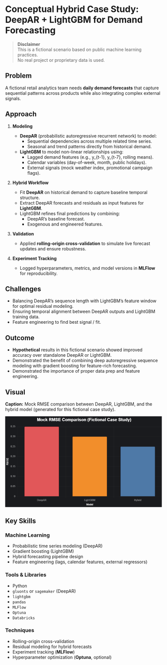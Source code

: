 # Conceptual Hybrid Case Study: DeepAR + LightGBM for Demand Forecasting

> **Disclaimer**  
> This is a fictional scenario based on public machine learning practices.  
> No real project or proprietary data is used.

## Problem
A fictional retail analytics team needs **daily demand forecasts** that capture sequential patterns across products while also integrating complex external signals.

## Approach
1. **Modeling**
   - **DeepAR** (probabilistic autoregressive recurrent network) to model:
     - Sequential dependencies across multiple related time series.
     - Seasonal and trend patterns directly from historical demand.
   - **LightGBM** to model non-linear relationships using:
     - Lagged demand features (e.g., y_{t-1}, y_{t-7}, rolling means).
     - Calendar variables (day-of-week, month, public holidays).
     - External signals (mock weather index, promotional campaign flags).

2. **Hybrid Workflow**
   - Fit **DeepAR** on historical demand to capture baseline temporal structure.
   - Extract DeepAR forecasts and residuals as input features for **LightGBM**.
   - LightGBM refines final predictions by combining:
     - DeepAR’s baseline forecast.
     - Exogenous and engineered features.

3. **Validation**
   - Applied **rolling-origin cross-validation** to simulate live forecast updates and ensure robustness.

4. **Experiment Tracking**
   - Logged hyperparameters, metrics, and model versions in **MLFlow** for reproducibility.


## Challenges
- Balancing DeepAR’s sequence length with LightGBM’s feature window for optimal residual modeling.
- Ensuring temporal alignment between DeepAR outputs and LightGBM training data.
- Feature engineering to find best signal / fit.


## Outcome
- **Hypothetical** results in this fictional scenario showed improved accuracy over standalone DeepAR or LightGBM.
- Demonstrated the benefit of combining deep autoregressive sequence modeling with gradient boosting for feature-rich forecasting.
- Demonstrated the importance of proper data prep and feature engineering. 


## Visual
**Caption:** Mock RMSE comparison between DeepAR, LightGBM, and the hybrid model (generated for this fictional case study).  

![Hybrid Model Comparison](/h_plot.png)

## Key Skills

### Machine Learning
- Probabilistic time series modeling (DeepAR)
- Gradient boosting (LightGBM)
- Hybrid forecasting pipeline design
- Feature engineering (lags, calendar features, external regressors)

### Tools & Libraries
- Python  
- `gluonts` or `sagemaker` (DeepAR)  
- `lightgbm`  
- `pandas`  
- `MLFlow`
- `Optuna`
- `Databricks`  

### Techniques
- Rolling-origin cross-validation  
- Residual modeling for hybrid forecasts  
- Experiment tracking (**MLFlow**)  
- Hyperparameter optimization (**Optuna**, optional)
